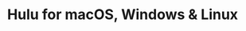 ---
name: Hulu
url: 'https://www.hulu.com'
category: Entertainment
title: 'Hulu for macOS, Windows & Linux'
key: hulu

---